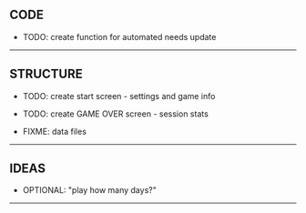 

## CODE

+ TODO: create function for automated needs update

---

## STRUCTURE

+ TODO: create start screen - settings and game info
+ TODO: create GAME OVER screen - session stats

+ FIXME: data files
---

## IDEAS

+ OPTIONAL: "play how many days?"

---